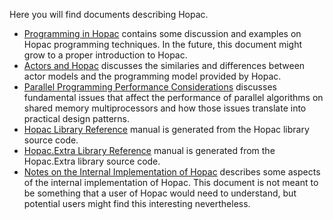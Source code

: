 Here you will find documents describing Hopac.

* [Programming in Hopac](Programming.md) contains some discussion and examples
  on Hopac programming techniques.  In the future, this document might grow to a
  proper introduction to Hopac.
* [Actors and Hopac](Actors.md) discusses the similaries and differences between
  actor models and the programming model provided by Hopac.
* [Parallel Programming Performance Considerations](Performance.md) discusses
  fundamental issues that affect the performance of parallel algorithms on
  shared memory multiprocessors and how those issues translate into practical
  design patterns.
* [Hopac Library Reference](http://vesakarvonen.github.io/Hopac/Hopac.html)
  manual is generated from the Hopac library source code.
* [Hopac.Extra Library Reference](http://vesakarvonen.github.io/Hopac/Hopac.Extra.html)
  manual is generated from the Hopac.Extra library source code.
* [Notes on the Internal Implementation of Hopac](Internals.md) describes some
  aspects of the internal implementation of Hopac.  This document is not meant
  to be something that a user of Hopac would need to understand, but potential
  users might find this interesting nevertheless.
